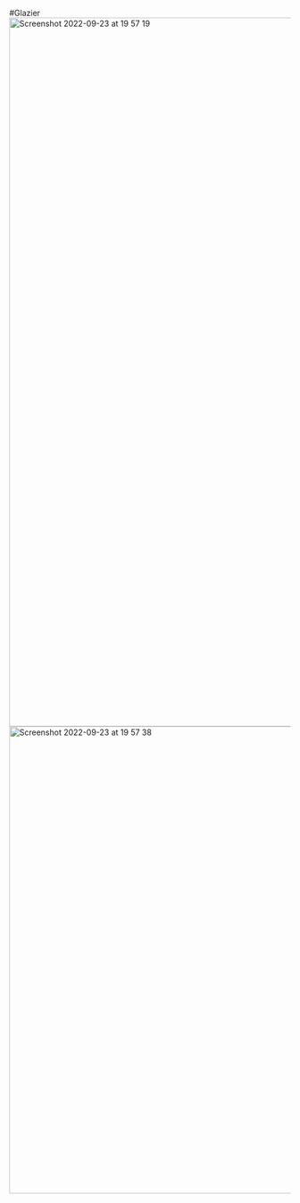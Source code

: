#Glazier<img width="1267" alt="Screenshot 2022-09-23 at 19 57 19" src="https://user-images.githubusercontent.com/32126532/192013339-904fd66b-d681-4d17-a432-dbae2092e643.png"><img width="835" alt="Screenshot 2022-09-23 at 19 57 38" src="https://user-images.githubusercontent.com/32126532/192013349-16a6badd-03d1-46e2-ad8e-067d215d195c.png">

